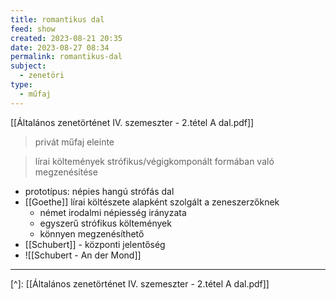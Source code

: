 ```yaml
---
title: romantikus dal
feed: show
created: 2023-08-21 20:35
date: 2023-08-27 08:34
permalink: romantikus-dal
subject:
  - zenetöri
type:
  - műfaj
---
```


[[Általános zenetörténet IV. szemeszter - 2.tétel A dal.pdf]]

> privát műfaj eleinte

> lírai költemények strófikus/végigkomponált formában való megzenésítése

- prototípus: népies hangú strófás dal
- [[Goethe]] lírai költészete alapként szolgált a zeneszerzőknek
	- német irodalmi népiesség irányzata
	- egyszerű strófikus költemények
	- könnyen megzenésíthető
- [[Schubert]] - központi jelentőség
- ![[Schubert - An der Mond]]
---
[^]: [[Általános zenetörténet IV. szemeszter - 2.tétel A dal.pdf]]